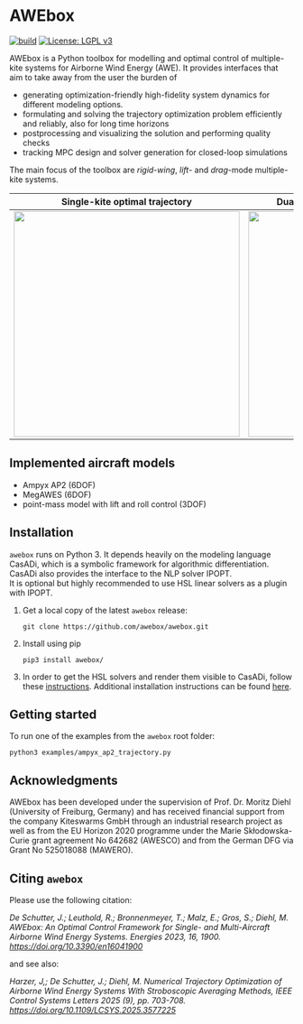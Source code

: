 # AWEbox

[![build](https://github.com/awebox/awebox/actions/workflows/python-app.yml/badge.svg?branch=master)](https://github.com/awebox/awebox/actions/workflows/python-app.yml)
[![License: LGPL v3](https://img.shields.io/badge/License-LGPL%20v3-blue.svg)](https://www.gnu.org/licenses/lgpl-3.0)

AWEbox is a Python toolbox for modelling and optimal control of multiple-kite systems for Airborne Wind Energy (AWE). It provides interfaces that aim to take away from the user the burden of

- generating optimization-friendly high-fidelity system dynamics for different modeling options.
- formulating and solving the trajectory optimization problem efficiently and reliably, also for long time horizons
- postprocessing and visualizing the solution and performing quality checks
- tracking MPC design and solver generation for closed-loop simulations

The main focus of the toolbox are _rigid-wing_, _lift_- and _drag_-mode multiple-kite systems.

Single-kite optimal trajectory             |  Dual-kite optimal trajectory (reel-out)
:-------------------------:|:-------------------------:
<img src="https://github.com/jdeschut/awebox/blob/README-figures/docs/single_kite.png" width="400">  |  <img src="https://github.com/jdeschut/awebox/blob/README-figures/docs/dual_kites.png" width="400">


## Implemented aircraft models

- Ampyx AP2 (6DOF)
- MegAWES (6DOF)
- point-mass model with lift and roll control (3DOF)

## Installation

`awebox` runs on Python 3. It depends heavily on the modeling language CasADi, which is a symbolic framework for algorithmic differentiation. CasADi also provides the interface to the NLP solver IPOPT.  
It is optional but highly recommended to use HSL linear solvers as a plugin with IPOPT.

1.   Get a local copy of the latest `awebox` release:

     ```
     git clone https://github.com/awebox/awebox.git
     ```

2.   Install using pip

     ```
     pip3 install awebox/
     ```

3.   In order to get the HSL solvers and render them visible to CasADi, follow these [instructions](https://github.com/casadi/casadi/wiki/Obtaining-HSL). Additional installation instructions can be found [here](https://github.com/awebox/awebox/blob/develop/INSTALLATION.md).


## Getting started

To run one of the examples from the `awebox` root folder:

```
python3 examples/ampyx_ap2_trajectory.py
```

## Acknowledgments

AWEbox has been developed under the supervision of Prof. Dr. Moritz Diehl (University of Freiburg, Germany) and has received financial support from the company Kiteswarms GmbH through an industrial research project as well as from the EU Horizon 2020 programme under the Marie Skłodowska-Curie grant agreement No 642682 (AWESCO) and from the German DFG via Grant No 525018088 (MAWERO).

## Citing `awebox`
Please use the following citation: 

_De Schutter, J.; Leuthold, R.; Bronnenmeyer, T.; Malz, E.; Gros, S.; Diehl, M. AWEbox: An Optimal Control Framework for Single- and Multi-Aircraft Airborne Wind Energy Systems. Energies 2023, 16, 1900. https://doi.org/10.3390/en16041900_

and see also:

_Harzer, J,; De Schutter, J.; Diehl, M. Numerical Trajectory Optimization of Airborne Wind Energy Systems With Stroboscopic Averaging Methods, IEEE Control Systems Letters 2025 (9), pp. 703-708.   https://doi.org/10.1109/LCSYS.2025.3577225_
